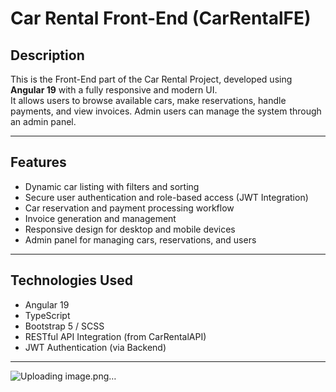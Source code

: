 # Car Rental Front-End (CarRentalFE)

## Description
This is the Front-End part of the Car Rental Project, developed using **Angular 19** with a fully responsive and modern UI.  
It allows users to browse available cars, make reservations, handle payments, and view invoices. Admin users can manage the system through an admin panel.

---

##  Features
- Dynamic car listing with filters and sorting
- Secure user authentication and role-based access (JWT Integration)
- Car reservation and payment processing workflow
- Invoice generation and management
- Responsive design for desktop and mobile devices
- Admin panel for managing cars, reservations, and users

---

##  Technologies Used
- Angular 19
- TypeScript
- Bootstrap 5 / SCSS
- RESTful API Integration (from CarRentalAPI)
- JWT Authentication (via Backend)

---

![Uploading image.png…]()

